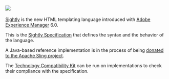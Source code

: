 ![](https://raw.githubusercontent.com/wiki/adobe-marketing-cloud/sightly-spec/img/sightly_logo.png)
====
[Sightly](http://docs.adobe.com/content/docs/en/aem/6-0/develop/sightly.html "Sightly") is the new HTML templating language introduced with [Adobe Experience Manager](http://www.adobe.com/solutions/web-experience-management.html) 6.0.

This is the [Sightly Specification](https://github.com/Adobe-Marketing-Cloud/sightly-spec/blob/master/SPECIFICATION.md) that defines the syntax and the behavior of the language.

A Java-based reference implementation is in the process of being [donated to the Apache Sling project](https://issues.apache.org/jira/browse/SLING-3959).

The [Technology Compatibility Kit](https://github.com/Adobe-Marketing-Cloud/sightly-tck) can be run on implementations to check their compliance with the specification.
